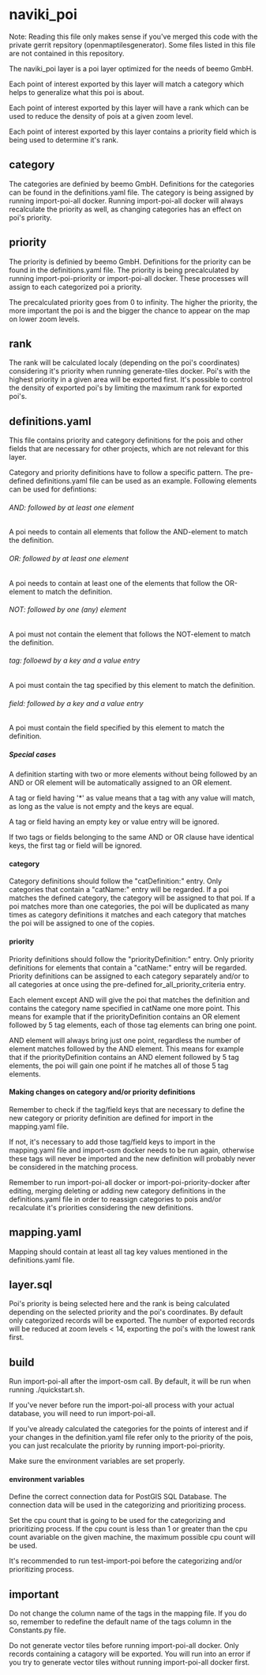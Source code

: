 # naviki_poi
Note: Reading this file only makes sense if you've merged this code with the private gerrit repsitory (openmaptilesgenerator). Some files listed in this file are not contained in this repository.


The naviki_poi layer is a poi layer optimized for the needs of beemo GmbH.

Each point of interest exported by this layer will match a category which helps to generalize what this poi is about.

Each point of interest exported by this layer will have a rank which can be used to reduce the density of pois at a given zoom level.

Each point of interest exported by this layer contains a priority field which is being used to determine it's rank.

## category
The categories are definied by beemo GmbH. Definitions for the categories can be found in the definitions.yaml file.
The category is being assigned by running import-poi-all docker.
Running import-poi-all docker will always recalculate the priority as well, as changing categories has an effect on poi's priority.

## priority
The priority is definied by beemo GmbH. Definitions for the priority can be found in the definitions.yaml file.
The priority is being precalculated by running import-poi-priority or import-poi-all docker. These processes will assign to each
categorized poi a priority.

The precalculated priority goes from 0 to infinity. The higher the priority, the more important the poi is and the bigger the chance to appear
on the map on lower zoom levels.

## rank
The rank will be calculated localy (depending on the poi's coordinates) considering it's priority when running generate-tiles docker. 
Poi's with the highest priority in a given area will be exported first. It's possible to control the density of exported poi's by limiting the maximum rank for exported poi's. 

## definitions.yaml
This file contains priority and category definitions for the pois and other fields that are necessary for other projects, which are not
relevant for this layer. 

Category and priority definitions have to follow a specific pattern. The pre-defined definitions.yaml file can be used as an example.
Following elements can be used for defintions:

###### AND: followed by at least one element 
A poi needs to contain all elements that follow the AND-element to match the definition.

###### OR: followed by at least one element
A poi needs to contain at least one of the elements that follow the OR-element to match the definition.

###### NOT: followed by one (any) element
A poi must not contain the element that follows the NOT-element to match the definition.

###### tag: folloewd by a key and a value entry
A poi must contain the tag specified by this element to match the definition.

###### field: followed by a key and a value entry
A poi must contain the field specified by this element to match the definition.

##### Special cases
A definition starting with two or more elements without being followed by an AND or OR element will be automatically assigned to an OR element.

A tag or field having '*' as value means that a tag with any value will match, as long as the value is not empty and the keys are equal.

A tag or field having an empty key or value entry will be ignored.

If two tags or fields belonging to the same AND or OR clause have identical keys, the first tag or field will be ignored.

#### category
Category definitions should follow the "catDefinition:" entry. Only categories that contain a "catName:" entry will be regarded.
If a poi matches the defined category, the category will be assigned to that poi. If a poi matches more than one categories,
the poi will be duplicated as many times as category definitions it matches and each category that matches the poi will be assigned to
one of the copies.

#### priority
Priority definitions should follow the "priorityDefinition:" entry. Only priority definitions for elements that contain a "catName:" entry will be regarded. Priority definitions can be assigned to each category separately and/or to all categories at once using the pre-defined for_all_priority_criteria entry.

Each element except AND will give the poi that matches the definition and contains the category name specified in catName one more point.
This means for example that if the priorityDefinition contains an OR element followed by 5 tag elements, each of those tag elements can bring
one point.

AND element will always bring just one point, regardless the number of element matches followed by the AND element.
This means for example that if the priorityDefinition contains an AND element followed by 5 tag elements, the poi will gain one point if he
matches all of those 5 tag elements.

#### Making changes on category and/or priority definitions
Remember to check if the tag/field keys that are necessary to define the new category or priority definition are defined for import in the mapping.yaml file.

If not, it's necessary to add those tag/field keys to import in the mapping.yaml file and import-osm docker needs to be run again, 
otherwise these tags will never be imported and the new definition will probably never be considered in the matching process.

Remember to run import-poi-all docker or import-poi-priority-docker after editing, merging deleting or adding new category definitions in the definitions.yaml file in order to reassign categories to pois and/or recalculate it's priorities considering the new definitions.

## mapping.yaml
Mapping should contain at least all tag key values mentioned in the definitions.yaml file.

## layer.sql
Poi's priority is being selected here and the rank is being calculated depending on the selected priority and the poi's coordinates.
By default only categorized records will be exported. The number of exported records will be reduced at zoom levels < 14,
exporting the poi's with the lowest rank first.

## build
Run import-poi-all after the import-osm call. By default, it will be run when running ./quickstart.sh.

If you've never before run the import-poi-all process with your actual database, you will need to run import-poi-all.

If you've already calculated the categories for the points of interest and if your changes in the definition.yaml file refer only to the priority of the pois, you can just recalculate the priority by running import-poi-priority. 

Make sure the environment variables are set properly.

#### environment variables
Define the correct connection data for PostGIS SQL Database. The connection data will be used in the categorizing and prioritizing process.

Set the cpu count that is going to be used for the categorizing and prioritizing process.
If the cpu count is less than 1 or greater than the cpu count avariable on the given machine, the maximum possible cpu count will be used.

It's recommended to run test-import-poi before the categorizing and/or prioritizing process.

## important
Do not change the column name of the tags in the mapping file.
If you do so, remember to redefine the default name of the tags column in the Constants.py file.

Do not generate vector tiles before running import-poi-all docker. Only records containing a catagory will be exported.
You will run into an error if you try to generate vector tiles without running import-poi-all docker first.
